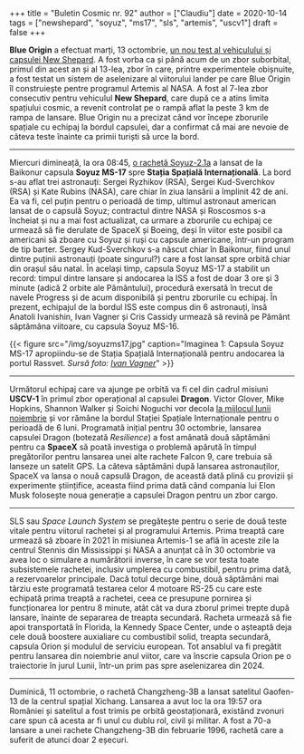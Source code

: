 +++
title = "Buletin Cosmic nr. 92"
author = ["Claudiu"]
date = 2020-10-14
tags = ["newshepard", "soyuz", "ms17", "sls", "artemis", "uscv1"]
draft = false
+++

**Blue Origin** a efectuat marți, 13 octombrie, [un nou test al vehiculului și capsulei New Shepard](https://www.blueorigin.com/news/new-shepard-mission-ns-13-launch-updates). A fost vorba ca și până acum de un zbor suborbital, primul din acest an și al 13-lea, zbor în care, printre experimentele obișnuite, a fost testat un sistem de aselenizare al viitorului lander pe care Blue Origin îl construiește pentre programul Artemis al NASA. A fost al 7-lea zbor consecutiv pentru vehiculul **New Shepard**, care după ce a atins limita spațiului cosmic, a revenit controlat pe o rampă aflat la peste 3 km de rampa de lansare. Blue Origin nu a precizat când vor începe zborurile spațiale cu echipaj la bordul capsulei, dar a confirmat că mai are nevoie de câteva teste înainte ca primii turiști să urce la bord.

---

Miercuri dimineață, la ora 08:45, [o rachetă Soyuz-2.1a](https://blogs.nasa.gov/spacestation/2020/10/14/expedition-64-crew-docks-to-station-to-begin-six-month-mission/) a lansat de la Baikonur capsula **Soyuz MS-17** spre **Stația Spațială Internațională**. La bord s-au aflat trei astronauți: Sergei Ryzhikov (RSA), Sergei Kud-Sverchkov (RSA) și Kate Rubins (NASA), care chiar în ziua lansării a împlinit 42 de ani. Ea va fi, cel puțin pentru o perioadă de timp, ultimul astronaut american lansat de o capsulă Soyuz; contractul dintre NASA și Roscosmos s-a încheiat și nu a mai fost actualizat, ca urmare a zborurile cu echipaj ce urmează să fie derulate de SpaceX și Boeing, deși în viitor este posibil ca americani să zboare cu Soyuz și ruși cu capsule americane, într-un program de tip barter. Sergey Kud-Sverchkov s-a născut chiar în Baikonur, fiind unul dintre puținii astronauți (poate singurul?) care a fost lansat spre orbită chiar din orașul său natal. În același timp, capsula Soyuz MS-17 a stabilit un record: timpul dintre lansare și andocarea la ISS a fost de doar 3 ore și 3 minute (adică 2 orbite ale Pământului), procedură exersată în trecut de navele Progress și de acum disponibilă și pentru zborurile cu echipaj. În prezent, echipajul de la bordul ISS este compus din 6 astronauți, însă Anatoli Ivanishin, Ivan Vagner și Cris Cassidy urmează să revină pe Pământ săptămâna viitoare, cu capsula Soyuz MS-16.

{{< figure src="/img/soyuzms17.jpg" caption="Imaginea 1: Capsula Soyuz MS-17 apropiindu-se de Stația Spațială Internațională pentru andocarea la portul Rassvet. _Sursă foto: [Ivan Vagner](https://twitter.com/ivan%5Fmks63/status/1316317101125230592)_" >}}

---

Următorul echipaj care va ajunge pe orbită va fi cel din cadrul misiuni **USCV-1** în primul zbor operațional al capsulei **Dragon**. Victor Glover, Mike Hopkins, Shannon Walker și Soichi Noguchi vor decola [la mijlocul lunii noiembrie](https://blogs.nasa.gov/commercialcrew/2020/10/10/nasa-spacex-crew-1-launch-update/) și vor rămâne la bordul Stației Spațiale Internaționale pentru o perioadă de 6 luni. Programată inițial pentru 30 octombrie, lansarea capsulei Dragon (botezată _Resilience_) a fost amânată două săptămâni pentru ca **SpaceX** să poată investiga o problemă apărută în timpul pregătorilor pentru lansarea unei alte rachete Falcon 9, care trebuia să lanseze un satelit GPS. La câteva săptămâni după lansarea astronauților, SpaceX va lansa o nouă capsulă Dragon, de această dată plină cu provizii și experimente științifice, aceasta fiind prima dată când compania lui Elon Musk folosește noua generație a capsulei Dragon pentru un zbor cargo.

---

SLS sau _Space Launch System_ se pregătește pentru o serie de două teste vitale pentru viitorul rachetei și al programului Artemis. Prima treaptă care urmează să zboare în 2021 în misiunea Artemis-1 se află în aceste zile la centrul Stennis din Mississippi și NASA a anunțat că în 30 octombrie va avea loc o simulare a numărătorii inverse, în care se vor testa toate subsistemele rachetei, inclusiv umplerea cu combustibil, pentru prima dată, a rezervoarelor principale. Dacă totul decurge bine, două săptămâni mai târziu este programată testarea celor 4 motoare RS-25 cu care este echipată prima treaptă a rachetei, ceea ce presupune pornirea și funcționarea lor pentru 8 minute, atât cât va dura zborul primei trepte după lansare, înainte de separarea de treapta secundară. Racheta urmează să fie apoi transportată în Florida, la Kennedy Space Center, unde o așteaptă deja cele două boostere auxialiare cu combustibil solid, treapta secundară, capsula Orion și modulul de serviciu european. Tot ansablul va fi pregătit pentru lansarea din noiembrie anul viitor, care va înscrie capsula Orion pe o traiectorie în jurul Lunii, într-un prim pas spre aselenizarea din 2024.

---

Duminică, 11 octombrie, o rachetă Changzheng-3B a lansat satelitul Gaofen-13 de la centrul spațial Xichang. Lansarea a avut loc la ora 19:57 ora României și satelitul a fost trimis pe orbită geostaționară, existând zvonuri care spun că acesta ar fi unul cu dublu rol, civil și militar. A fost a 70-a lansare a unei rachete Changzheng-3B din februarie 1996, rachetă care a suferit de atunci doar 2 eșecuri.